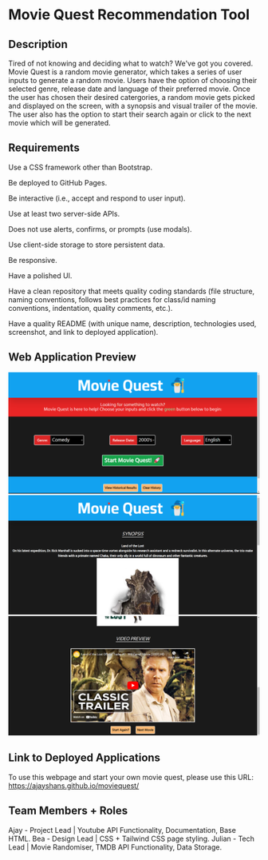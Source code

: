 # Movie Quest Recommendation Tool

## Description
Tired of not knowing and deciding what to watch? We've got you covered. Movie Quest is a random movie generator, which takes a series of user inputs to generate a random movie. Users have the option of choosing their selected genre, release date and language of their preferred movie. 
Once the user has chosen their desired catergories, a random movie gets picked and displayed on the screen, with a synopsis and visual trailer of the movie. The user also has the option to start their search again or click to the next movie which will be generated.

## Requirements
Use a CSS framework other than Bootstrap.

Be deployed to GitHub Pages.

Be interactive (i.e., accept and respond to user input).

Use at least two server-side APIs.

Does not use alerts, confirms, or prompts (use modals).

Use client-side storage to store persistent data.

Be responsive.

Have a polished UI.

Have a clean repository that meets quality coding standards (file structure, naming conventions, follows best practices for class/id naming conventions, indentation, quality comments, etc.).

Have a quality README (with unique name, description, technologies used, screenshot, and link to deployed application).

## Web Application Preview
![Main screen](<Screenshot 2023-10-08 231308.png>)
![Random movie chosen](<Screenshot 2023-10-08 231622.png>)
![Youtube trailer](<Screenshot 2023-10-08 231637.png>)

## Link to Deployed Applications
To use this webpage and start your own movie quest, please use this URL: https://ajayshans.github.io/moviequest/

## Team Members + Roles
Ajay - Project Lead | Youtube API Functionality, Documentation, Base HTML.
Bea - Design Lead | CSS + Tailwind CSS page styling.
Julian - Tech Lead | Movie Randomiser, TMDB API Functionality, Data Storage.